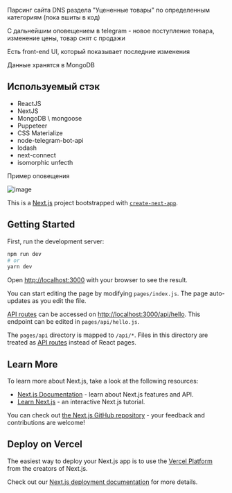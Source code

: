 Парсинг сайта DNS раздела "Уцененные товары" по определенным категориям (пока вшиты в код)

С дальнейшим оповещением в telegram - новое поступление товара, изменение цены, товар снят с продажи

Есть front-end UI, который показывает последние изменения

Данные хранятся в MongoDB

## Используемый стэк
- ReactJS
- NextJS
- MongoDB \ mongoose
- Puppeteer
- CSS Materialize
- node-telegram-bot-api
- lodash
- next-connect
- isomorphic unfecth

Пример оповещения

![image](https://user-images.githubusercontent.com/13434364/119121248-a134c800-ba46-11eb-9717-7c0cee9192c2.png)

This is a [Next.js](https://nextjs.org/) project bootstrapped with [`create-next-app`](https://github.com/vercel/next.js/tree/canary/packages/create-next-app).

## Getting Started

First, run the development server:

```bash
npm run dev
# or
yarn dev
```

Open [http://localhost:3000](http://localhost:3000) with your browser to see the result.

You can start editing the page by modifying `pages/index.js`. The page auto-updates as you edit the file.

[API routes](https://nextjs.org/docs/api-routes/introduction) can be accessed on [http://localhost:3000/api/hello](http://localhost:3000/api/hello). This endpoint can be edited in `pages/api/hello.js`.

The `pages/api` directory is mapped to `/api/*`. Files in this directory are treated as [API routes](https://nextjs.org/docs/api-routes/introduction) instead of React pages.

## Learn More

To learn more about Next.js, take a look at the following resources:

- [Next.js Documentation](https://nextjs.org/docs) - learn about Next.js features and API.
- [Learn Next.js](https://nextjs.org/learn) - an interactive Next.js tutorial.

You can check out [the Next.js GitHub repository](https://github.com/vercel/next.js/) - your feedback and contributions are welcome!

## Deploy on Vercel

The easiest way to deploy your Next.js app is to use the [Vercel Platform](https://vercel.com/new?utm_medium=default-template&filter=next.js&utm_source=create-next-app&utm_campaign=create-next-app-readme) from the creators of Next.js.

Check out our [Next.js deployment documentation](https://nextjs.org/docs/deployment) for more details.
